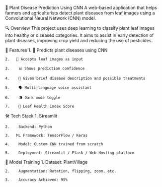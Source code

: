 🌿 Plant Disease Prediction Using CNN
        A web-based application that helps farmers and agriculturists detect plant diseases from leaf images using a Convolutional Neural Network (CNN) model.

🔍 Overview
        This project uses deep learning to classify plant leaf images into healthy or diseased categories. It aims to assist in early detection of plant diseases, improving crop yield and reducing the use of pesticides.

📌 Features
    1.   🔎 Predicts plant diseases using CNN

    2.   📸 Accepts leaf images as input

    3.    📊 Shows prediction confidence

    4.    🌱 Gives brief disease description and possible treatments

    5.    🗣️ Multi-language voice assistant 

    6.    🌗 Dark mode toggle 

    7.    🧪 Leaf Health Index Score 

🛠️ Tech Stack
    1.    Streamlit

    2.    Backend: Python

    3.   ML Framework: TensorFlow / Keras

    4.    Model: Custom CNN trained from scratch

    5.    Deployment: Streamlit / Flask / Web Hosting platform

🧠 Model Training
    1.    Dataset: PlantVillage

    2.    Augmentation: Rotation, flipping, zoom, etc.

    3.    Accuracy Achieved: 95%

